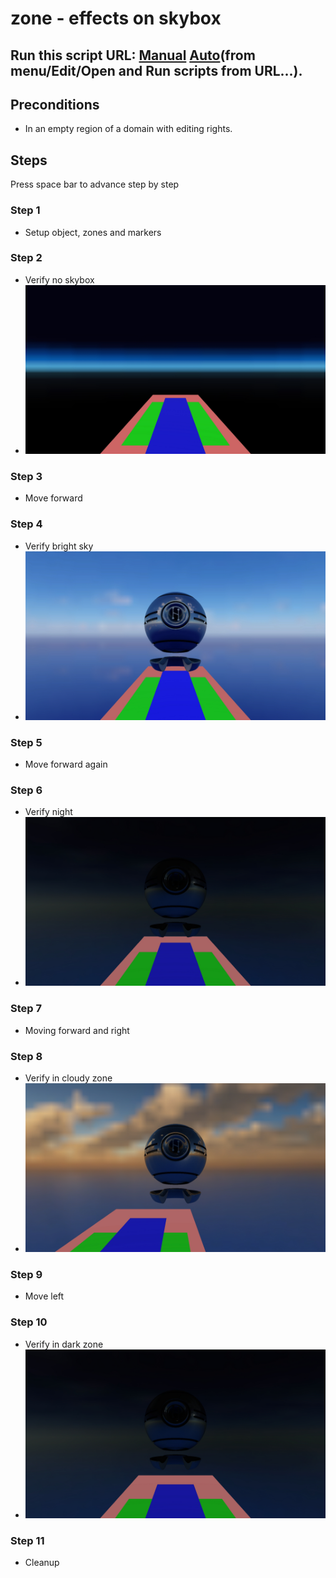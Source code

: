 # zone - effects on skybox
## Run this script URL: [Manual](./test.js?raw=true)   [Auto](./testAuto.js?raw=true)(from menu/Edit/Open and Run scripts from URL...).

## Preconditions
- In an empty region of a domain with editing rights.

## Steps
Press space bar to advance step by step

### Step 1
- Setup object, zones and markers
### Step 2
- Verify no skybox
- ![](./ExpectedImage_00000.png)
### Step 3
- Move forward
### Step 4
- Verify bright sky
- ![](./ExpectedImage_00001.png)
### Step 5
- Move forward again
### Step 6
- Verify night
- ![](./ExpectedImage_00002.png)
### Step 7
- Moving forward and right
### Step 8
- Verify in cloudy zone
- ![](./ExpectedImage_00003.png)
### Step 9
- Move left
### Step 10
- Verify in dark zone
- ![](./ExpectedImage_00004.png)
### Step 11
- Cleanup
